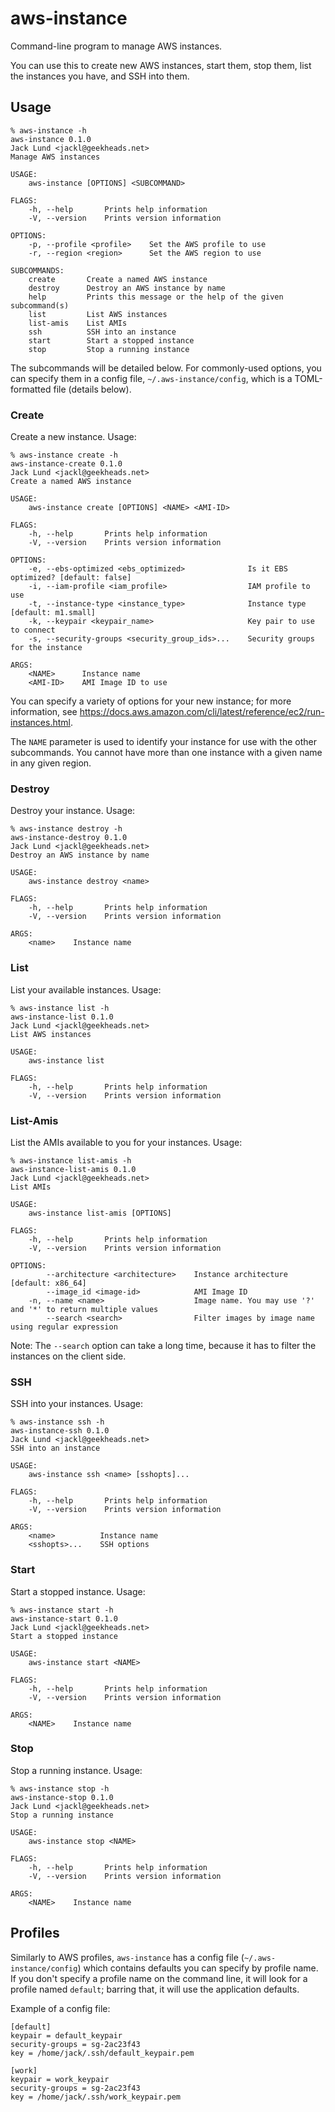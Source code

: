 # aws-instance
Command-line program to manage AWS instances.

You can use this to create new AWS instances, start them, stop them, list the instances you have, and SSH into them.

## Usage
```
% aws-instance -h
aws-instance 0.1.0
Jack Lund <jackl@geekheads.net>
Manage AWS instances

USAGE:
    aws-instance [OPTIONS] <SUBCOMMAND>

FLAGS:
    -h, --help       Prints help information
    -V, --version    Prints version information

OPTIONS:
    -p, --profile <profile>    Set the AWS profile to use
    -r, --region <region>      Set the AWS region to use

SUBCOMMANDS:
    create       Create a named AWS instance
    destroy      Destroy an AWS instance by name
    help         Prints this message or the help of the given subcommand(s)
    list         List AWS instances
    list-amis    List AMIs
    ssh          SSH into an instance
    start        Start a stopped instance
    stop         Stop a running instance
```

The subcommands will be detailed below. For commonly-used options, you can specify them in a config file,
`~/.aws-instance/config`, which is a TOML-formatted file (details below).

### Create

Create a new instance. Usage:

```
% aws-instance create -h
aws-instance-create 0.1.0
Jack Lund <jackl@geekheads.net>
Create a named AWS instance

USAGE:
    aws-instance create [OPTIONS] <NAME> <AMI-ID>

FLAGS:
    -h, --help       Prints help information
    -V, --version    Prints version information

OPTIONS:
    -e, --ebs-optimized <ebs_optimized>              Is it EBS optimized? [default: false]
    -i, --iam-profile <iam_profile>                  IAM profile to use
    -t, --instance-type <instance_type>              Instance type [default: m1.small]
    -k, --keypair <keypair_name>                     Key pair to use to connect
    -s, --security-groups <security_group_ids>...    Security groups for the instance

ARGS:
    <NAME>      Instance name
    <AMI-ID>    AMI Image ID to use
```

You can specify a variety of options for your new instance; for more information, see
https://docs.aws.amazon.com/cli/latest/reference/ec2/run-instances.html.

The `NAME` parameter is used to identify your instance for use with the other subcommands.
You cannot have more than one instance with a given name in any given region.

### Destroy

Destroy your instance. Usage:

```
% aws-instance destroy -h
aws-instance-destroy 0.1.0
Jack Lund <jackl@geekheads.net>
Destroy an AWS instance by name

USAGE:
    aws-instance destroy <name>

FLAGS:
    -h, --help       Prints help information
    -V, --version    Prints version information

ARGS:
    <name>    Instance name
```

### List

List your available instances. Usage:

```
% aws-instance list -h
aws-instance-list 0.1.0
Jack Lund <jackl@geekheads.net>
List AWS instances

USAGE:
    aws-instance list

FLAGS:
    -h, --help       Prints help information
    -V, --version    Prints version information
```

### List-Amis

List the AMIs available to you for your instances. Usage:

```
% aws-instance list-amis -h
aws-instance-list-amis 0.1.0
Jack Lund <jackl@geekheads.net>
List AMIs

USAGE:
    aws-instance list-amis [OPTIONS]

FLAGS:
    -h, --help       Prints help information
    -V, --version    Prints version information

OPTIONS:
        --architecture <architecture>    Instance architecture [default: x86_64]
        --image_id <image-id>            AMI Image ID
    -n, --name <name>                    Image name. You may use '?' and '*' to return multiple values
        --search <search>                Filter images by image name using regular expression
```

Note: The `--search` option can take a long time, because it has to filter the instances on the client side.

### SSH

SSH into your instances. Usage:

```
% aws-instance ssh -h
aws-instance-ssh 0.1.0
Jack Lund <jackl@geekheads.net>
SSH into an instance

USAGE:
    aws-instance ssh <name> [sshopts]...

FLAGS:
    -h, --help       Prints help information
    -V, --version    Prints version information

ARGS:
    <name>          Instance name
    <sshopts>...    SSH options
```

### Start

Start a stopped instance. Usage:

```
% aws-instance start -h
aws-instance-start 0.1.0
Jack Lund <jackl@geekheads.net>
Start a stopped instance

USAGE:
    aws-instance start <NAME>

FLAGS:
    -h, --help       Prints help information
    -V, --version    Prints version information

ARGS:
    <NAME>    Instance name
```

### Stop

Stop a running instance. Usage:

```
% aws-instance stop -h
aws-instance-stop 0.1.0
Jack Lund <jackl@geekheads.net>
Stop a running instance

USAGE:
    aws-instance stop <NAME>

FLAGS:
    -h, --help       Prints help information
    -V, --version    Prints version information

ARGS:
    <NAME>    Instance name
```

## Profiles

Similarly to AWS profiles, `aws-instance` has a config file (`~/.aws-instance/config`) which contains defaults you can specify
by profile name. If you don't specify a profile name on the command line, it will look for a profile named
`default`; barring that, it will use the application defaults.

Example of a config file:

```
[default]
keypair = default_keypair
security-groups = sg-2ac23f43
key = /home/jack/.ssh/default_keypair.pem

[work]
keypair = work_keypair
security-groups = sg-2ac23f43
key = /home/jack/.ssh/work_keypair.pem
```
